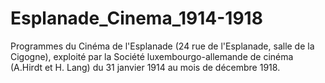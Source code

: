 # Esplanade_Cinema_1914-1918
Programmes du Cinéma de l'Esplanade (24 rue de l'Esplanade, salle de la Cigogne), exploité par la Société luxembourgo-allemande de cinéma (A.Hirdt et H. Lang) du 31 janvier 1914 au mois de décembre 1918.
